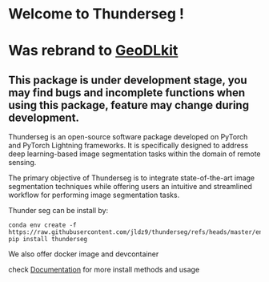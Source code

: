 # Welcome to Thunderseg !
# Was rebrand to [GeoDLkit](https://github.com/jldz9/GeoDLKit)
## This package is under development stage, you may find bugs and incomplete functions when using this package, feature may change during development. 
Thunderseg is an open-source software package developed on PyTorch and PyTorch Lightning frameworks. It is specifically designed to address deep learning-based image segmentation tasks within the domain of remote sensing.

The primary objective of Thunderseg is to integrate state-of-the-art image segmentation techniques while offering users an intuitive and streamlined workflow for performing image segmentation tasks.

Thunder seg can be install by:
```
conda env create -f https://raw.githubusercontent.com/jldz9/thunderseg/refs/heads/master/environment.yml
pip install thunderseg
```
We also offer docker image and devcontainer 

check [Documentation](https://jldz9.github.io/thunderseg/) for more install methods and usage
